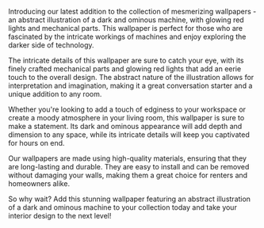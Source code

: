 <!--
Write me content for website with wallpaper "A wallpaper featuring an abstract illustration of a dark and ominous machine, with glowing red lights and mechanical parts."
-->

<!--font:Poppins-->

Introducing our latest addition to the collection of mesmerizing wallpapers - an abstract illustration of a dark and ominous machine, with glowing red lights and mechanical parts. This wallpaper is perfect for those who are fascinated by the intricate workings of machines and enjoy exploring the darker side of technology.

The intricate details of this wallpaper are sure to catch your eye, with its finely crafted mechanical parts and glowing red lights that add an eerie touch to the overall design. The abstract nature of the illustration allows for interpretation and imagination, making it a great conversation starter and a unique addition to any room.

Whether you're looking to add a touch of edginess to your workspace or create a moody atmosphere in your living room, this wallpaper is sure to make a statement. Its dark and ominous appearance will add depth and dimension to any space, while its intricate details will keep you captivated for hours on end.

Our wallpapers are made using high-quality materials, ensuring that they are long-lasting and durable. They are easy to install and can be removed without damaging your walls, making them a great choice for renters and homeowners alike.

So why wait? Add this stunning wallpaper featuring an abstract illustration of a dark and ominous machine to your collection today and take your interior design to the next level!
